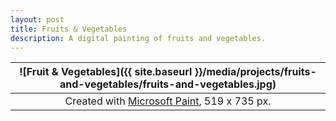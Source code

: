 ```yaml
---
layout: post
title: Fruits & Vegetables
description: A digital painting of fruits and vegetables.
---
```


![Fruit & Vegetables]({{ site.baseurl }}/media/projects/fruits-and-vegetables/fruits-and-vegetables.jpg) |
:----------: |
Created with [Microsoft Paint](https://en.wikipedia.org/wiki/Microsoft_Paint), 519 x 735 px. |

